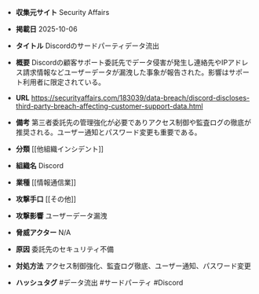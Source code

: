 - **収集元サイト**
Security Affairs

- **掲載日**
2025-10-06

- **タイトル**
Discordのサードパーティデータ流出

- **概要**
Discordの顧客サポート委託先でデータ侵害が発生し連絡先やIPアドレス請求情報などユーザーデータが漏洩した事象が報告された。影響はサポート利用者に限定されている。

- **URL**
https://securityaffairs.com/183039/data-breach/discord-discloses-third-party-breach-affecting-customer-support-data.html

- **備考**
第三者委託先の管理強化が必要でありアクセス制御や監査ログの徹底が推奨される。ユーザー通知とパスワード変更も重要である。

- **分類**
[[他組織インシデント]]

- **組織名**
Discord

- **業種**
[[情報通信業]]

- **攻撃手口**
[[その他]]

- **攻撃影響**
ユーザーデータ漏洩

- **脅威アクター**
N/A

- **原因**
委託先のセキュリティ不備

- **対処方法**
アクセス制御強化、監査ログ徹底、ユーザー通知、パスワード変更

- **ハッシュタグ**
#データ流出 #サードパーティ #Discord
